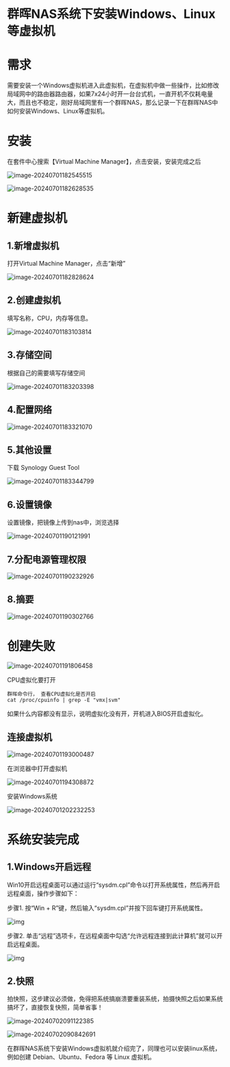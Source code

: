 # 群晖NAS系统下安装Windows、Linux等虚拟机

# 需求

需要安装一个Windows虚拟机进入此虚拟机，在虚拟机中做一些操作，比如修改局域网中的路由器路由器，如果7x24小时开一台台式机，一直开机不仅耗电量大，而且也不稳定，刚好局域网里有一个群晖NAS，那么记录一下在群晖NAS中如何安装Windows、Linux等虚拟机。



# 安装

在套件中心搜索【Virtual Machine Manager】，点击安装，安装完成之后



![image-20240701182545515](https://imgoss.xgss.net/picgo/image-20240701182545515.png?aliyun)



![image-20240701182628535](https://imgoss.xgss.net/picgo/image-20240701182628535.png?aliyun)



# 新建虚拟机

## 1.新增虚拟机

打开Virtual Machine Manager，点击“新增”

![image-20240701182828624](https://imgoss.xgss.net/picgo/image-20240701182828624.png?aliyun)



## 2.创建虚拟机

填写名称，CPU，内存等信息。

![image-20240701183103814](https://imgoss.xgss.net/picgo/image-20240701183103814.png?aliyun)

## 3.存储空间

根据自己的需要填写存储空间

![image-20240701183203398](https://imgoss.xgss.net/picgo/image-20240701183203398.png?aliyun)

## 4.配置网络

![image-20240701183321070](https://imgoss.xgss.net/picgo/image-20240701183321070.png?aliyun)

## 5.其他设置

下载 Synology Guest Tool

![image-20240701183344799](https://imgoss.xgss.net/picgo/image-20240701183344799.png?aliyun)

## 6.设置镜像

设置镜像，把镜像上传到nas中，浏览选择

![image-20240701190121991](https://imgoss.xgss.net/picgo/image-20240701190121991.png?aliyun)



## 7.分配电源管理权限

![image-20240701190232926](https://imgoss.xgss.net/picgo/image-20240701190232926.png?aliyun)



## 8.摘要

![image-20240701190302766](https://imgoss.xgss.net/picgo/image-20240701190302766.png?aliyun)



# 创建失败

![image-20240701191806458](https://imgoss.xgss.net/picgo/image-20240701191806458.png?aliyun)

CPU虚拟化要打开

```
群晖命令行， 查看CPU虚拟化是否开启
cat /proc/cpuinfo | grep -E "vmx|svm"
```

如果什么内容都没有显示，说明虚拟化没有开，开机进入BIOS开启虚拟化。



## 连接虚拟机

![image-20240701193000487](https://imgoss.xgss.net/picgo2025/image-20240701193000487.png?aliyun)

在浏览器中打开虚拟机

![image-20240701194308872](https://imgoss.xgss.net/picgo/image-20240701194308872.png?aliyun)



安装Windows系统

![image-20240701202232253](https://imgoss.xgss.net/picgo/image-20240701202232253.png?aliyun)



# 系统安装完成

## 1.Windows开启远程

Win10开启远程桌面可以通过运行“sysdm.cpl”命令以打开系统属性，然后再开启远程桌面，操作步骤如下：

步骤1. 按“Win + R”键，然后输入“sysdm.cpl”并按下回车键打开系统属性。

![img](https://imgoss.xgss.net/picgo/turn-off-remote-assistance01.png?aliyun)

步骤2. 单击“远程”选项卡，在远程桌面中勾选“允许远程连接到此计算机”就可以开启远程桌面。

![img](https://imgoss.xgss.net/picgo/remote-desktop02.png?aliyun)



## 2.快照

拍快照，这步建议必须做，免得把系统搞崩溃要重装系统，拍摄快照之后如果系统搞坏了，直接恢复快照，简单省事！

![image-20240702091122385](https://imgoss.xgss.net/picgo/image-20240702091122385.png?aliyun)

![image-20240702090842691](https://imgoss.xgss.net/picgo/image-20240702090842691.png?aliyun)

在群晖NAS系统下安装Windows虚拟机就介绍完了，同理也可以安装linux系统，例如创建 Debian、Ubuntu、Fedora 等 Linux 虚拟机。

